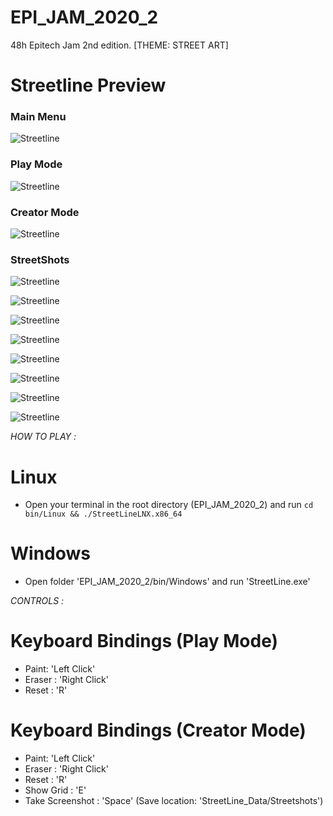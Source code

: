 # EPI_JAM_2020_2
48h Epitech Jam 2nd edition. [THEME: STREET ART]

# Streetline Preview
### Main Menu
![Streetline](Screenshots/Streetshot_00.png)

### Play Mode 
![Streetline](StreetlinePrev.gif)

### Creator Mode 
![Streetline](StreetlinePrev2.gif)

### StreetShots
![Streetline](Screenshots/perroquet.png)

![Streetline](Screenshots/ghostMario2.png)

![Streetline](Screenshots/EmojiLove.png)

![Streetline](Screenshots/Mario.png)

![Streetline](Screenshots/Nemo.png)

![Streetline](Screenshots/bruni.png)

![Streetline](Screenshots/StreetlineShot.png)

![Streetline](Screenshots/StreetlineShot_2.png)



*HOW TO PLAY :*
# Linux
-   Open your terminal in the root directory (EPI_JAM_2020_2) and run `cd bin/Linux && ./StreetLineLNX.x86_64`
# Windows
-   Open folder 'EPI_JAM_2020_2/bin/Windows' and run 'StreetLine.exe'

*CONTROLS :*
# Keyboard Bindings (Play Mode)
-   Paint: 'Left Click'
-   Eraser : 'Right Click'
-   Reset : 'R'

# Keyboard Bindings (Creator Mode)
-   Paint: 'Left Click'
-   Eraser : 'Right Click'
-   Reset : 'R'
-   Show Grid : 'E'
-   Take Screenshot : 'Space' (Save location: 'StreetLine_Data/Streetshots')
